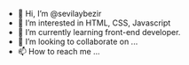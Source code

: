 - 👋 Hi, I’m @sevilaybezir
- 👀 I’m interested in HTML, CSS, Javascript
- 🌱 I’m currently learning front-end developer.
- 💞️ I’m looking to collaborate on ...
- 📫 How to reach me ...

<!---
sevilaybezir/sevilaybezir is a ✨ special ✨ repository because its `README.md` (this file) appears on your GitHub profile.
You can click the Preview link to take a look at your changes.
--->
